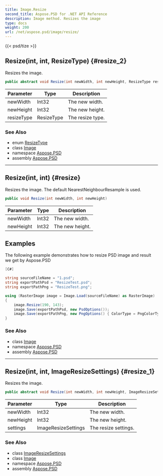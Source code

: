 ```yaml
---
title: Image.Resize
second_title: Aspose.PSD for .NET API Reference
description: Image method. Resizes the image
type: docs
weight: 200
url: /net/aspose.psd/image/resize/
---
```

{{< psd/tize >}}
## Resize(int, int, ResizeType) {#resize_2}

Resizes the image.

```csharp
public abstract void Resize(int newWidth, int newHeight, ResizeType resizeType)
```

| Parameter | Type | Description |
| --- | --- | --- |
| newWidth | Int32 | The new width. |
| newHeight | Int32 | The new height. |
| resizeType | ResizeType | The resize type. |

### See Also

* enum [ResizeType](../../resizetype/)
* class [Image](../)
* namespace [Aspose.PSD](../../image/)
* assembly [Aspose.PSD](../../../)

---

## Resize(int, int) {#resize}

Resizes the image. The default NearestNeighbourResample is used.

```csharp
public void Resize(int newWidth, int newHeight)
```

| Parameter | Type | Description |
| --- | --- | --- |
| newWidth | Int32 | The new width. |
| newHeight | Int32 | The new height. |

## Examples

The following example demonstrates how to resize PSD image and result we get by Aspose.PSD

```csharp
[C#]

string sourceFileName = "1.psd";
string exportPathPsd = "ResizeTest.psd";
string exportPathPng = "ResizeTest.png";

using (RasterImage image = Image.Load(sourceFileName) as RasterImage)
{
    image.Resize(190, 143);
    image.Save(exportPathPsd, new PsdOptions());
    image.Save(exportPathPng, new PngOptions() { ColorType = PngColorType.TruecolorWithAlpha });
}
```

### See Also

* class [Image](../)
* namespace [Aspose.PSD](../../image/)
* assembly [Aspose.PSD](../../../)

---

## Resize(int, int, ImageResizeSettings) {#resize_1}

Resizes the image.

```csharp
public abstract void Resize(int newWidth, int newHeight, ImageResizeSettings settings)
```

| Parameter | Type | Description |
| --- | --- | --- |
| newWidth | Int32 | The new width. |
| newHeight | Int32 | The new height. |
| settings | ImageResizeSettings | The resize settings. |

### See Also

* class [ImageResizeSettings](../../imageresizesettings/)
* class [Image](../)
* namespace [Aspose.PSD](../../image/)
* assembly [Aspose.PSD](../../../)



